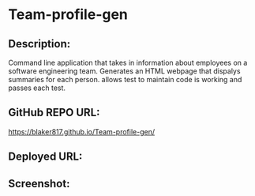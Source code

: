 # Team-profile-gen


## Description:
Command line application that takes in information about employees on a software engineering team. Generates an HTML webpage that dispalys summaries for each person. allows test to maintain code is working and passes each test. 

## GitHub REPO URL:
https://blaker817.github.io/Team-profile-gen/

## Deployed URL:


## Screenshot:
